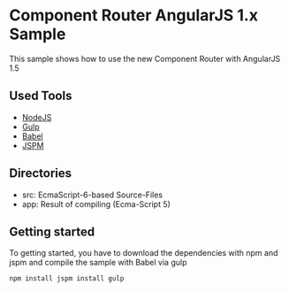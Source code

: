 # Component Router AngularJS 1.x Sample

This sample shows how to use the new Component Router with AngularJS 1.5

## Used Tools

- [NodeJS](https://nodejs.org)
- [Gulp](http://gulpjs.com/) 
- [Babel](https://babeljs.io/) 
- [JSPM](http://jspm.io/) 

## Directories

- src: EcmaScript-6-based Source-Files
- app: Result of compiling (Ecma-Script 5)

## Getting started

To getting started, you have to download the dependencies with npm and jspm and compile the sample with Babel via gulp

``
npm install
jspm install
gulp
``